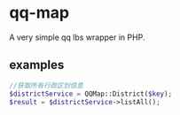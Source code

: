 # qq-map
A very simple qq lbs wrapper in PHP.

## examples

```php
//获取所有行政区划信息
$districtService = QQMap::District($key);
$result = $districtService->listAll();
```
